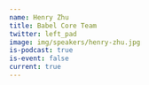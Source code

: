 ```yaml
---
name: Henry Zhu
title: Babel Core Team
twitter: left_pad
image: img/speakers/henry-zhu.jpg
is-podcast: true
is-event: false
current: true
---
```

